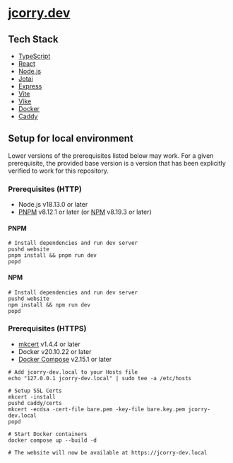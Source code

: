 # [jcorry.dev](https://jcorry.dev)

## Tech Stack

- [TypeScript](https://typescriptlang.org)
- [React](https://react.dev)
- [Node.js](https://nodejs.org)
- [Jotai](https://jotai.org)
- [Express](https://expressjs.com)
- [Vite](https://vitejs.dev)
- [Vike](https://vike.dev)
- [Docker](https://www.docker.com)
- [Caddy](https://caddyserver.com)

## Setup for local environment

Lower versions of the prerequisites listed below may work. For a given prerequisite, the provided base version is a version that has been explicitly verified to work for this repository.

### Prerequisites (HTTP)

- Node.js v18.13.0 or later
- [PNPM](https://pnpm.io/) v8.12.1 or later (or [NPM](https://www.npmjs.com) v8.19.3 or later)

#### PNPM

```
# Install dependencies and run dev server
pushd website
pnpm install && pnpm run dev
popd
```

#### NPM

```
# Install dependencies and run dev server
pushd website
npm install && npm run dev
popd
```

### Prerequisites (HTTPS)

- [mkcert](https://mkcert.dev) v1.4.4 or later
- Docker v20.10.22 or later
- [Docker Compose](https://docs.docker.com/compose) v2.15.1 or later

```
# Add jcorry-dev.local to your Hosts file
echo "127.0.0.1 jcorry-dev.local" | sudo tee -a /etc/hosts

# Setup SSL Certs
mkcert -install
pushd caddy/certs
mkcert -ecdsa -cert-file bare.pem -key-file bare.key.pem jcorry-dev.local
popd

# Start Docker containers
docker compose up --build -d

# The website will now be available at https://jcorry-dev.local
```

